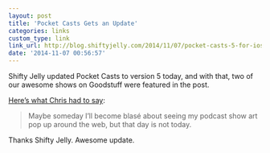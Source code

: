 ```yaml
---
layout: post
title: 'Pocket Casts Gets an Update'
categories: links
custom_type: link
link_url: http://blog.shiftyjelly.com/2014/11/07/pocket-casts-5-for-ios-bigger-than-the-biggest/
date: '2014-11-07 00:56:57'
---
```


Shifty Jelly updated Pocket Casts to version 5 today, and with that, two of our awesome shows on Goodstuff were featured in the post.

[Here’s what Chris had to say](http://www.chrisenns.com/2014/11/my-favourite-ios-podcast-app-gets-an-update/):

> Maybe some­day I’ll become blasé about see­ing my pod­cast show art pop up around the web, but that day is not today.

Thanks Shifty Jelly. Awesome update.